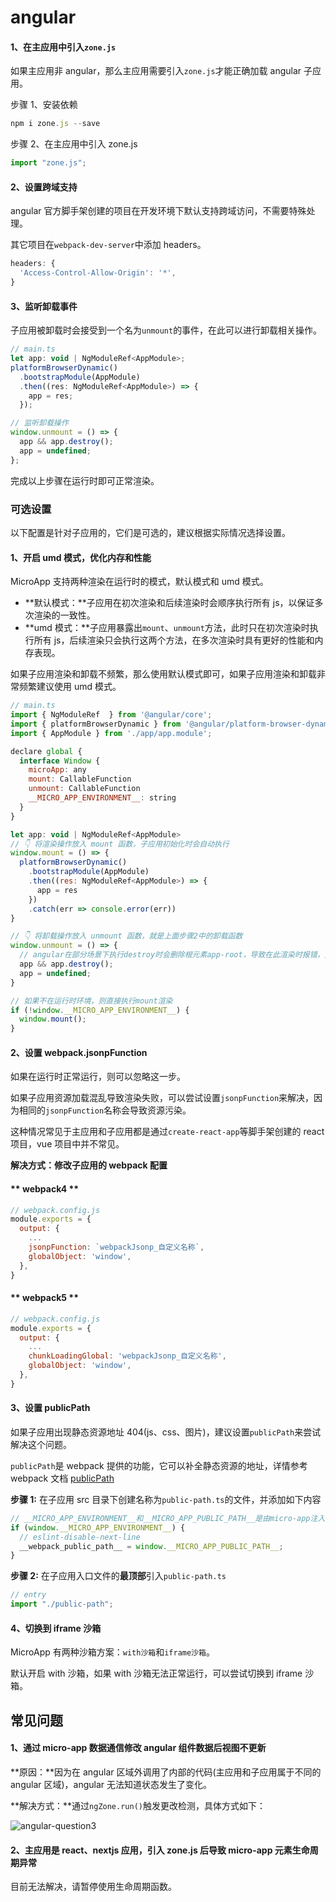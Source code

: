 # angular

#### 1、在主应用中引入`zone.js`

如果主应用非 angular，那么主应用需要引入`zone.js`才能正确加载 angular 子应用。

步骤 1、安装依赖

```js
npm i zone.js --save
```

步骤 2、在主应用中引入 zone.js

```js
import "zone.js";
```

#### 2、设置跨域支持

angular 官方脚手架创建的项目在开发环境下默认支持跨域访问，不需要特殊处理。

其它项目在`webpack-dev-server`中添加 headers。

```js
headers: {
  'Access-Control-Allow-Origin': '*',
}
```

#### 3、监听卸载事件

子应用被卸载时会接受到一个名为`unmount`的事件，在此可以进行卸载相关操作。

```js
// main.ts
let app: void | NgModuleRef<AppModule>;
platformBrowserDynamic()
  .bootstrapModule(AppModule)
  .then((res: NgModuleRef<AppModule>) => {
    app = res;
  });

// 监听卸载操作
window.unmount = () => {
  app && app.destroy();
  app = undefined;
};
```

完成以上步骤在运行时即可正常渲染。

### 可选设置

以下配置是针对子应用的，它们是可选的，建议根据实际情况选择设置。

#### 1、开启 umd 模式，优化内存和性能

MicroApp 支持两种渲染在运行时的模式，默认模式和 umd 模式。

- **默认模式：**子应用在初次渲染和后续渲染时会顺序执行所有 js，以保证多次渲染的一致性。
- **umd 模式：**子应用暴露出`mount`、`unmount`方法，此时只在初次渲染时执行所有 js，后续渲染只会执行这两个方法，在多次渲染时具有更好的性能和内存表现。

如果子应用渲染和卸载不频繁，那么使用默认模式即可，如果子应用渲染和卸载非常频繁建议使用 umd 模式。

```js
// main.ts
import { NgModuleRef  } from '@angular/core';
import { platformBrowserDynamic } from '@angular/platform-browser-dynamic';
import { AppModule } from './app/app.module';

declare global {
  interface Window {
    microApp: any
    mount: CallableFunction
    unmount: CallableFunction
    __MICRO_APP_ENVIRONMENT__: string
  }
}

let app: void | NgModuleRef<AppModule>
// 👇 将渲染操作放入 mount 函数，子应用初始化时会自动执行
window.mount = () => {
  platformBrowserDynamic()
    .bootstrapModule(AppModule)
    .then((res: NgModuleRef<AppModule>) => {
      app = res
    })
    .catch(err => console.error(err))
}

// 👇 将卸载操作放入 unmount 函数，就是上面步骤2中的卸载函数
window.unmount = () => {
  // angular在部分场景下执行destroy时会删除根元素app-root，导致在此渲染时报错，此时可删除app.destroy()来避免这个问题
  app && app.destroy();
  app = undefined;
}

// 如果不在运行时环境，则直接执行mount渲染
if (!window.__MICRO_APP_ENVIRONMENT__) {
  window.mount();
}
```

#### 2、设置 webpack.jsonpFunction

如果在运行时正常运行，则可以忽略这一步。

如果子应用资源加载混乱导致渲染失败，可以尝试设置`jsonpFunction`来解决，因为相同的`jsonpFunction`名称会导致资源污染。

这种情况常见于主应用和子应用都是通过`create-react-app`等脚手架创建的 react 项目，vue 项目中并不常见。

**解决方式：修改子应用的 webpack 配置**

<!-- tabs:start -->

#### ** webpack4 **

```js
// webpack.config.js
module.exports = {
  output: {
    ...
    jsonpFunction: `webpackJsonp_自定义名称`,
    globalObject: 'window',
  },
}
```

#### ** webpack5 **

```js
// webpack.config.js
module.exports = {
  output: {
    ...
    chunkLoadingGlobal: 'webpackJsonp_自定义名称',
    globalObject: 'window',
  },
}
```

<!-- tabs:end -->

#### 3、设置 publicPath

如果子应用出现静态资源地址 404(js、css、图片)，建议设置`publicPath`来尝试解决这个问题。

`publicPath`是 webpack 提供的功能，它可以补全静态资源的地址，详情参考 webpack 文档 [publicPath](https://webpack.docschina.org/guides/public-path/#on-the-fly)

**步骤 1:** 在子应用 src 目录下创建名称为`public-path.ts`的文件，并添加如下内容

```js
// __MICRO_APP_ENVIRONMENT__和__MICRO_APP_PUBLIC_PATH__是由micro-app注入的全局变量
if (window.__MICRO_APP_ENVIRONMENT__) {
  // eslint-disable-next-line
  __webpack_public_path__ = window.__MICRO_APP_PUBLIC_PATH__;
}
```

**步骤 2:** 在子应用入口文件的**最顶部**引入`public-path.ts`

```js
// entry
import "./public-path";
```

#### 4、切换到 iframe 沙箱

MicroApp 有两种沙箱方案：`with沙箱`和`iframe沙箱`。

默认开启 with 沙箱，如果 with 沙箱无法正常运行，可以尝试切换到 iframe 沙箱。

## 常见问题

#### 1、通过 micro-app 数据通信修改 angular 组件数据后视图不更新

**原因：**因为在 angular 区域外调用了内部的代码(主应用和子应用属于不同的 angular 区域)，angular 无法知道状态发生了变化。

**解决方式：**通过`ngZone.run()`触发更改检测，具体方式如下：

![angular-question3](https://img14.360buyimg.com/imagetools/jfs/t1/207551/36/34684/49729/6523aee1F5efef0be/e50e6d782a223dc9.png ":size=800")

#### 2、主应用是 react、nextjs 应用，引入 zone.js 后导致 micro-app 元素生命周期异常

目前无法解决，请暂停使用生命周期函数。
